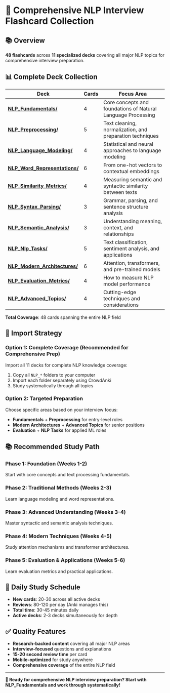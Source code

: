 # 🎯 Comprehensive NLP Interview Flashcard Collection

## 📚 Overview
**48 flashcards** across **11 specialized decks** covering all major NLP topics for comprehensive interview preparation.

## 📊 Complete Deck Collection

| Deck | Cards | Focus Area |
|------|-------|------------|
| **[NLP_Fundamentals/](NLP_Fundamentals/)** | 4 | Core concepts and foundations of Natural Language Processing |
| **[NLP_Preprocessing/](NLP_Preprocessing/)** | 5 | Text cleaning, normalization, and preparation techniques |
| **[NLP_Language_Modeling/](NLP_Language_Modeling/)** | 4 | Statistical and neural approaches to language modeling |
| **[NLP_Word_Representations/](NLP_Word_Representations/)** | 6 | From one-hot vectors to contextual embeddings |
| **[NLP_Similarity_Metrics/](NLP_Similarity_Metrics/)** | 4 | Measuring semantic and syntactic similarity between texts |
| **[NLP_Syntax_Parsing/](NLP_Syntax_Parsing/)** | 3 | Grammar, parsing, and sentence structure analysis |
| **[NLP_Semantic_Analysis/](NLP_Semantic_Analysis/)** | 3 | Understanding meaning, context, and relationships |
| **[NLP_Nlp_Tasks/](NLP_Nlp_Tasks/)** | 5 | Text classification, sentiment analysis, and applications |
| **[NLP_Modern_Architectures/](NLP_Modern_Architectures/)** | 6 | Attention, transformers, and pre-trained models |
| **[NLP_Evaluation_Metrics/](NLP_Evaluation_Metrics/)** | 4 | How to measure NLP model performance |
| **[NLP_Advanced_Topics/](NLP_Advanced_Topics/)** | 4 | Cutting-edge techniques and considerations |


**Total Coverage**: 48 cards spanning the entire NLP field

## 🚀 Import Strategy

### Option 1: Complete Coverage (Recommended for Comprehensive Prep)
Import all 11 decks for complete NLP knowledge coverage:
1. Copy all `NLP_*` folders to your computer
2. Import each folder separately using CrowdAnki
3. Study systematically through all topics

### Option 2: Targeted Preparation
Choose specific areas based on your interview focus:
- **Fundamentals** + **Preprocessing** for entry-level roles
- **Modern Architectures** + **Advanced Topics** for senior positions
- **Evaluation** + **NLP Tasks** for applied ML roles

## 📚 Recommended Study Path

### Phase 1: Foundation (Weeks 1-2)
Start with core concepts and text processing fundamentals.

### Phase 2: Traditional Methods (Weeks 2-3)  
Learn language modeling and word representations.

### Phase 3: Advanced Understanding (Weeks 3-4)
Master syntactic and semantic analysis techniques.

### Phase 4: Modern Techniques (Weeks 4-5)
Study attention mechanisms and transformer architectures.

### Phase 5: Evaluation & Applications (Weeks 5-6)
Learn evaluation metrics and practical applications.

## 📱 Daily Study Schedule
- **New cards**: 20-30 across all active decks
- **Reviews**: 80-120 per day (Anki manages this)
- **Total time**: 30-45 minutes daily
- **Active decks**: 2-3 decks simultaneously for depth

## ✅ Quality Features
- **Research-backed content** covering all major NLP areas
- **Interview-focused** questions and explanations
- **15-20 second review time** per card
- **Mobile-optimized** for study anywhere
- **Comprehensive coverage** of the entire NLP field

---

**🎯 Ready for comprehensive NLP interview preparation? Start with NLP_Fundamentals and work through systematically!**
